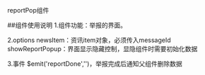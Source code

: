 
reportPop组件

##组件使用说明
1.组件功能：举报的界面。

2.options
    newsItem：资讯item对象，必须传入messageId
    showReportPopup：界面显示隐藏控制，显隐组件时需要初始化数据

3.事件 
    $emit('reportDone','')，举报完成后通知父组件删除数据